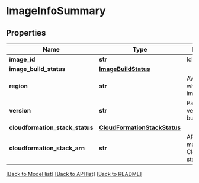 # ImageInfoSummary


## Properties
Name | Type | Description | Notes
------------ | ------------- | ------------- | -------------
**image_id** | **str** | Id of the image. | 
**image_build_status** | [**ImageBuildStatus**](ImageBuildStatus.md) |  | 
**region** | **str** | AWS region where the image is built. | 
**version** | **str** | ParallelCluster version used to build the image. | 
**cloudformation_stack_status** | [**CloudFormationStackStatus**](CloudFormationStackStatus.md) |  | [optional] 
**cloudformation_stack_arn** | **str** | ARN of the main CloudFormation stack. | [optional] 

[[Back to Model list]](../README.md#documentation-for-models) [[Back to API list]](../README.md#documentation-for-api-endpoints) [[Back to README]](../README.md)


